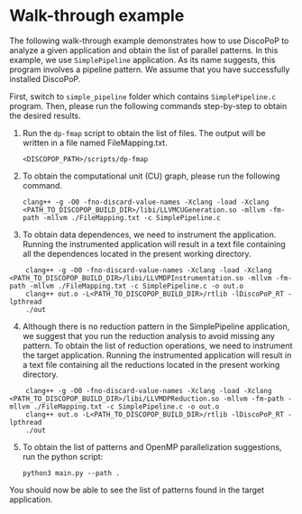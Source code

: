 # Walk-through example
The following walk-through example demonstrates how to use DiscoPoP to analyze a given application and obtain the list of parallel patterns. In this example, we use `SimplePipeline` application. As its name suggests, this program involves a pipeline pattern. We assume that you have successfully installed DiscoPoP.

First, switch to `simple_pipeline` folder which contains `SimplePipeline.c` program. Then, please run the following commands step-by-step to obtain the desired results.

1) Run the `dp-fmap` script to obtain the list of files. The output will be written in a file named FileMapping.txt.

	`<DISCOPOP_PATH>/scripts/dp-fmap`

2) To obtain the computational unit (CU) graph, please run the following command.

	`clang++ -g -O0 -fno-discard-value-names -Xclang -load -Xclang <PATH_TO_DISCOPOP_BUILD_DIR>/libi/LLVMCUGeneration.so -mllvm -fm-path -mllvm ./FileMapping.txt -c SimplePipeline.c`

3) To obtain data dependences, we need to instrument the application. Running the instrumented application will result in a text file containing all the dependences located in the present working directory.
```
	clang++ -g -O0 -fno-discard-value-names -Xclang -load -Xclang <PATH_TO_DISCOPOP_BUILD_DIR>/libi/LLVMDPInstrumentation.so -mllvm -fm-path -mllvm ./FileMapping.txt -c SimplePipeline.c -o out.o
	clang++ out.o -L<PATH_TO_DISCOPOP_BUILD_DIR>/rtlib -lDiscoPoP_RT -lpthread
	./out
```
4) Although there is no reduction pattern in the SimplePipeline application, we suggest that you run the reduction analysis to avoid missing any pattern. To obtain the list of reduction operations, we need to instrument the target application. Running the instrumented application will result in a text file containing all the reductions located in the present working directory.
```
	clang++ -g -O0 -fno-discard-value-names -Xclang -load -Xclang <PATH_TO_DISCOPOP_BUILD_DIR>/libi/LLVMDPReduction.so -mllvm -fm-path -mllvm ./FileMapping.txt -c SimplePipeline.c -o out.o
	clang++ out.o -L<PATH_TO_DISCOPOP_BUILD_DIR>/rtlib -lDiscoPoP_RT -lpthread
	./out
```
5) To obtain the list of patterns and OpenMP parallelization suggestions, run the python script:

	`python3 main.py --path .`

You should now be able to see the list of patterns found in the target application.

